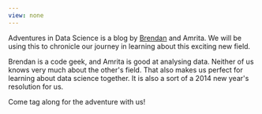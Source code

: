 ```yaml
---
view: none
---
```


Adventures in Data Science is a blog by [Brendan](http://twitter.com/bguiz) and Amrita. We will be using this to chronicle our journey in learning about this exciting new field.

Brendan is a code geek, and Amrita is good at analysing data. Neither of us knows very much about the other's field. That also makes us perfect for learning about data science together. It is also a sort of a 2014 new year's resolution for us.

Come tag along for the adventure with us!
